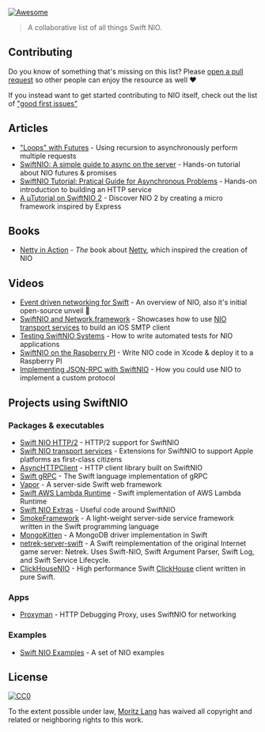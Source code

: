 [![Awesome](https://cdn.rawgit.com/sindresorhus/awesome/d7305f38d29fed78fa85652e3a63e154dd8e8829/media/badge.svg)](https://github.com/sindresorhus/awesome)

> A collaborative list of all things Swift NIO.

## Contributing

Do you know of something that's missing on this list? Please [open a pull request](https://github.com/slashmo/awesome-swift-nio/pulls) so other people can enjoy the resource as well :heart:

If you instead want to get started contributing to NIO itself, check out the list of ["good first issues"](https://github.com/apple/swift-nio/labels/good%20first%20issue)

## Articles

- ["Loops" with Futures](https://forums.swift.org/t/loops-with-futures/37216) - Using recursion to asynchronously perform multiple requests
- [SwiftNIO: A simple guide to async on the server](https://www.raywenderlich.com/1124580-swiftnio-a-simple-guide-to-async-on-the-server) - Hands-on tutorial about NIO futures & promises
- [SwiftNIO Tutorial: Pratical Guide for Asynchronous Problems](https://www.raywenderlich.com/8016626-swiftnio-tutorial-practical-guide-for-asynchronous-problems) - Hands-on introduction to building an HTTP service
- [A µTutorial on SwiftNIO 2](http://www.alwaysrightinstitute.com/microexpress-nio2/) - Discover NIO 2 by creating a micro framework inspired by Express

## Books

- [Netty in Action](https://www.manning.com/books/netty-in-action) - *The* book about [Netty](https://github.com/netty/netty), which inspired the creation of NIO

## Videos

- [Event driven networking for Swift](https://youtu.be/QJ3WG9kRLMo) - An overview of NIO, also it's initial open-source unveil :tada:
- [SwiftNIO and Network.framework](https://youtu.be/M9kEtkhEjQ8) - Showcases how to use [NIO transport services](https://github.com/apple/swift-nio-transport-services) to build an iOS SMTP client
- [Testing SwiftNIO Systems](https://youtu.be/EVhliQJuFP0) - How to write automated tests for NIO applications
- [SwiftNIO on the Raspberry PI](https://youtu.be/FPGf652O90Y) - Write NIO code in Xcode & deploy it to a Raspberry PI
- [Implementing JSON-RPC with SwiftNIO](https://youtu.be/Rlhlc6NaO4w) - How you could use NIO to implement a custom protocol

## Projects using SwiftNIO

### Packages & executables

- [Swift NIO HTTP/2](https://github.com/apple/swift-nio-http2) - HTTP/2 support for SwiftNIO
- [Swift NIO transport services](https://github.com/apple/swift-nio-transport-services) - Extensions for SwiftNIO to support Apple platforms as first-class citizens
- [AsyncHTTPClient](https://github.com/swift-server/async-http-client) - HTTP client library built on SwiftNIO
- [Swift gRPC](https://github.com/grpc/grpc-swift) - The Swift language implementation of gRPC
- [Vapor](https://github.com/vapor/vapor) - A server-side Swift web framework
- [Swift AWS Lambda Runtime](https://github.com/swift-server/swift-aws-lambda-runtime) - Swift implementation of AWS Lambda Runtime
- [Swift NIO Extras](https://github.com/apple/swift-nio-extras) - Useful code around SwiftNIO
- [SmokeFramework](https://github.com/amzn/smoke-framework) - A light-weight server-side service framework written in the Swift programming language
- [MongoKitten](https://github.com/OpenKitten/MongoKitten) - A MongoDB driver implementation in Swift
- [netrek-server-swift](https://github.com/darrellroot/netrek-server-swift) - A Swift reimplementation of the original Internet game server: Netrek.  Uses Swift-NIO, Swift Argument Parser, Swift Log, and Swift Service Lifecycle.
- [ClickHouseNIO](https://github.com/patrick-zippenfenig/ClickHouseNIO) - High performance Swift [ClickHouse](https://clickhouse.tech) client written in pure Swift.

### Apps

- [Proxyman](https://github.com/ProxymanApp/Proxyman) - HTTP Debugging Proxy, uses SwiftNIO for networking

### Examples

- [Swift NIO Examples](https://github.com/apple/swift-nio-examples) - A set of NIO examples

## License

[![CC0](https://i.creativecommons.org/p/zero/1.0/88x31.png)](https://creativecommons.org/publicdomain/zero/1.0/)

To the extent possible under law, [Moritz Lang](https://twitter.com/slashmodev) has waived all copyright and related or neighboring rights to this work.
